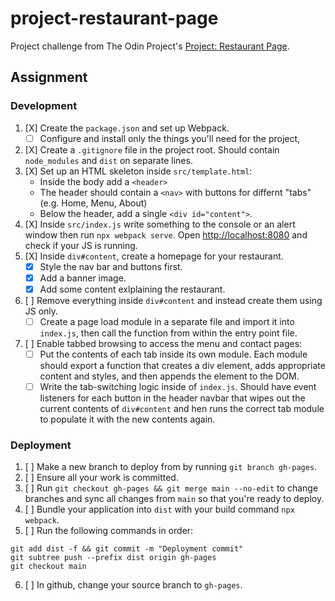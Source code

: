 # project-restaurant-page

Project challenge from The Odin Project's [Project: Restaurant Page](https://www.theodinproject.com/lessons/node-path-javascript-restaurant-page).

## Assignment

### Development

1. [X] Create the ```package.json``` and set up Webpack.
    * [ ] Configure and install only the things you'll need for the project,
2. [X] Create a ```.gitignore``` file in the project root. Should contain ```node_modules``` and ```dist``` on separate lines.
3. [X] Set up an HTML skeleton inside ```src/template.html```:
    * Inside the body add a ```<header>```
    * The header should contain a ```<nav>``` with buttons for differnt "tabs" (e.g. Home, Menu, About)
    * Below the header, add a single ```<div id="content">```.
4. [X] Inside ```src/index.js``` write something to the console or an alert window then run ```npx webpack serve```. Open [http://localhost:8080](http://localhost:8080) and check if your JS is running.
5. [X] Inside ```div#content```, create a homepage for your restaurant.
    * [X] Style the nav bar and buttons first.
    * [X] Add a banner image.
    * [X] Add some content exlplaining the restaurant.
6. [ ] Remove everything inside ```div#content``` and instead create them using JS only.
    * [ ] Create a page load module in a separate file and import it into ```index.js```, then call the function from within the entry point file.
7. [ ] Enable tabbed browsing to access the menu and contact pages:
    * [ ] Put the contents of each tab inside its own module. Each module should export a function that creates a div element, adds appropriate content and styles, and then appends the element to the DOM.
    * [ ] Write the tab-switching logic inside of ```index.js```. Should have event listeners for each button in the header navbar that wipes out the current contents of ```div#content``` and hen runs the correct tab module to populate it with the new contents again.

### Deployment

1. [ ] Make a new branch to deploy from by running ```git branch gh-pages```.
2. [ ] Ensure all your work is committed.
3. [ ] Run ```git checkout gh-pages && git merge main --no-edit``` to change branches and sync all changes from ```main``` so that you're ready to deploy.
4. [ ] Bundle your application into ```dist``` with your build command ```npx webpack```.
5. [ ] Run the following commands in order:

```
git add dist -f && git commit -m "Deployment commit"
git subtree push --prefix dist origin gh-pages
git checkout main
```

6. [ ] In github, change your source branch to ```gh-pages```.